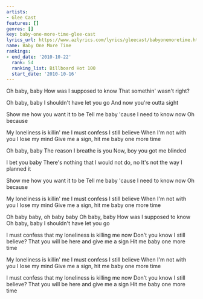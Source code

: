 ```yaml
---
artists:
- Glee Cast
features: []
genres: []
key: baby-one-more-time-glee-cast
lyrics_url: https://www.azlyrics.com/lyrics/gleecast/babyonemoretime.html
name: Baby One More Time
rankings:
- end_date: '2010-10-22'
  rank: 54
  ranking_list: Billboard Hot 100
  start_date: '2010-10-16'
---
```


Oh baby, baby 
How was I supposed to know 
That somethin' wasn't right? 

Oh baby, baby 
I shouldn't have let you go 
And now you're outta sight 

Show me how you want it to be 
Tell me baby 'cause I need to know now 
Oh because 

My loneliness is killin' me 
I must confess I still believe 
When I'm not with you I lose my mind 
Give me a sign, hit me baby one more time 

Oh baby, baby 
The reason I breathe is you 
Now, boy you got me blinded 

I bet you baby 
There's nothing that I would not do, no 
It's not the way I planned it 

Show me how you want it to be 
Tell me baby 'cause I need to know now 
Oh because 

My loneliness is killin' me 
I must confess I still believe 
When I'm not with you I lose my mind 
Give me a sign, hit me baby one more time 

Oh baby baby, oh baby baby 
Oh baby, baby 
How was I supposed to know 
Oh baby, baby 
I shouldn't have let you go 

I must confess that my loneliness is killing me now 
Don't you know I still believe? 
That you will be here and give me a sign 
Hit me baby one more time 

My loneliness is killin' me 
I must confess I still believe 
When I'm not with you I lose my mind 
Give me a sign, hit me baby one more time 

I must confess that my loneliness is killing me now 
Don't you know I still believe? 
That you will be here and give me a sign 
Hit me baby one more time



